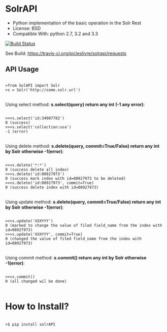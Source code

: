 SolrAPI
========

* Python implementation of the basic operation in the Solr Rest
* License: BSD
* Compatible With: python 2.7, 3.2 and 3.3

[![Build Status](https://travis-ci.org/picleslivre/solrapi.svg)](https://travis-ci.org/picleslivre/solrapi)

See Build: https://travis-ci.org/picleslivre/solrapi/requests

API Usage
---------

<pre>
<code>
>from SolAPI import Solr
>s = Solr('http://some.solr.url')
</code>
</pre>

Using select method: <b>s.select(query) return any int (-1 any error)</b>:
<pre>
<code>
>>>s.select('id:34987782')
0 (success)
>>>s.select('collection:usa')
-1 (error)
</code>
</pre>

Using delete method: <b>s.delete(query, commit=True/False) return any int by Solr otherwise -1(error)</b>:
<pre>
<code>
>>>s.delete('*:*')
0 (success delete all index)
>>>s.delete('id:08927973')
0 (success mark index with id=08927973 to be deleted)
>>>s.delete('id:08927973', commit=True)
0 (success delete index with id=08927973)
</code>
</pre>

Using update method: <b>s.delete(query, commit=True/False) return any int by Solr otherwise -1(error)</b>:
<pre>
<code>
>>>s.update('<doc><add><field name="id">XXX</field><field name="field_name">YYY</field></add></doc>')
0 (marked to change the value of filed field_name from the index with id=08927973)
>>>s.update('<doc><add><field name="id">XXX</field><field name="field_name">YYY</field></add></doc>', commit=True)
0 (changed the value of filed field_name from the index with id=08927973)
</code>
</pre>

Using commit method: <b>s.commit() return any int by Solr otherwise -1(error)</b>:
<pre>
<code>
>>>s.commit()
0 (all changed wil be done)
</code>
</pre>

How to Install?
=================
<pre>
<code>
>$ pip install solrAPI
</code>
</pre>
